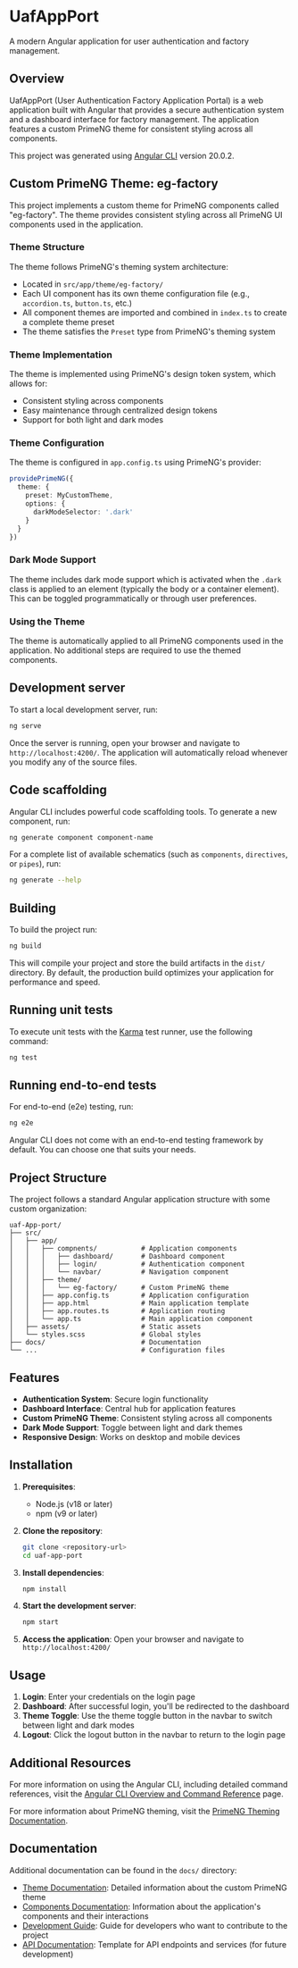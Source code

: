 # UafAppPort

A modern Angular application for user authentication and factory management.

## Overview

UafAppPort (User Authentication Factory Application Portal) is a web application built with Angular that provides a secure authentication system and a dashboard interface for factory management. The application features a custom PrimeNG theme for consistent styling across all components.

This project was generated using [Angular CLI](https://github.com/angular/angular-cli) version 20.0.2.

## Custom PrimeNG Theme: eg-factory

This project implements a custom theme for PrimeNG components called "eg-factory". The theme provides consistent styling across all PrimeNG UI components used in the application.

### Theme Structure

The theme follows PrimeNG's theming system architecture:
- Located in `src/app/theme/eg-factory/`
- Each UI component has its own theme configuration file (e.g., `accordion.ts`, `button.ts`, etc.)
- All component themes are imported and combined in `index.ts` to create a complete theme preset
- The theme satisfies the `Preset` type from PrimeNG's theming system

### Theme Implementation

The theme is implemented using PrimeNG's design token system, which allows for:
- Consistent styling across components
- Easy maintenance through centralized design tokens
- Support for both light and dark modes

### Theme Configuration

The theme is configured in `app.config.ts` using PrimeNG's provider:

```typescript
providePrimeNG({
  theme: {
    preset: MyCustomTheme,
    options: {
      darkModeSelector: '.dark'
    }
  }
})
```

### Dark Mode Support

The theme includes dark mode support which is activated when the `.dark` class is applied to an element (typically the body or a container element). This can be toggled programmatically or through user preferences.

### Using the Theme

The theme is automatically applied to all PrimeNG components used in the application. No additional steps are required to use the themed components.

## Development server

To start a local development server, run:

```bash
ng serve
```

Once the server is running, open your browser and navigate to `http://localhost:4200/`. The application will automatically reload whenever you modify any of the source files.

## Code scaffolding

Angular CLI includes powerful code scaffolding tools. To generate a new component, run:

```bash
ng generate component component-name
```

For a complete list of available schematics (such as `components`, `directives`, or `pipes`), run:

```bash
ng generate --help
```

## Building

To build the project run:

```bash
ng build
```

This will compile your project and store the build artifacts in the `dist/` directory. By default, the production build optimizes your application for performance and speed.

## Running unit tests

To execute unit tests with the [Karma](https://karma-runner.github.io) test runner, use the following command:

```bash
ng test
```

## Running end-to-end tests

For end-to-end (e2e) testing, run:

```bash
ng e2e
```

Angular CLI does not come with an end-to-end testing framework by default. You can choose one that suits your needs.

## Project Structure

The project follows a standard Angular application structure with some custom organization:

```
uaf-App-port/
├── src/
│   ├── app/
│   │   ├── compnents/           # Application components
│   │   │   ├── dashboard/       # Dashboard component
│   │   │   ├── login/           # Authentication component
│   │   │   └── navbar/          # Navigation component
│   │   ├── theme/
│   │   │   └── eg-factory/      # Custom PrimeNG theme
│   │   ├── app.config.ts        # Application configuration
│   │   ├── app.html             # Main application template
│   │   ├── app.routes.ts        # Application routing
│   │   └── app.ts               # Main application component
│   ├── assets/                  # Static assets
│   └── styles.scss              # Global styles
├── docs/                        # Documentation
└── ...                          # Configuration files
```

## Features

- **Authentication System**: Secure login functionality
- **Dashboard Interface**: Central hub for application features
- **Custom PrimeNG Theme**: Consistent styling across all components
- **Dark Mode Support**: Toggle between light and dark themes
- **Responsive Design**: Works on desktop and mobile devices

## Installation

1. **Prerequisites**:
   - Node.js (v18 or later)
   - npm (v9 or later)

2. **Clone the repository**:
   ```bash
   git clone <repository-url>
   cd uaf-app-port
   ```

3. **Install dependencies**:
   ```bash
   npm install
   ```

4. **Start the development server**:
   ```bash
   npm start
   ```

5. **Access the application**:
   Open your browser and navigate to `http://localhost:4200/`

## Usage

1. **Login**: Enter your credentials on the login page
2. **Dashboard**: After successful login, you'll be redirected to the dashboard
3. **Theme Toggle**: Use the theme toggle button in the navbar to switch between light and dark modes
4. **Logout**: Click the logout button in the navbar to return to the login page

## Additional Resources

For more information on using the Angular CLI, including detailed command references, visit the [Angular CLI Overview and Command Reference](https://angular.dev/tools/cli) page.

For more information about PrimeNG theming, visit the [PrimeNG Theming Documentation](https://primeng.org/theming).

## Documentation

Additional documentation can be found in the `docs/` directory:

- [Theme Documentation](docs/theme-documentation.md): Detailed information about the custom PrimeNG theme
- [Components Documentation](docs/components-documentation.md): Information about the application's components and their interactions
- [Development Guide](docs/development-guide.md): Guide for developers who want to contribute to the project
- [API Documentation](docs/api-documentation.md): Template for API endpoints and services (for future development)
